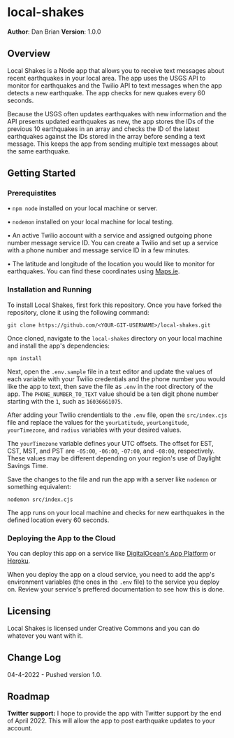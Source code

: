 # local-shakes

**Author**: Dan Brian
**Version**: 1.0.0

## Overview
Local Shakes is a Node app that allows you to receive text messages about recent earthquakes in your local area. The app uses the USGS API to monitor for earthquakes and the Twilio API to text messages when the app detects a new earthquake. The app checks for new quakes every 60 seconds.

Because the USGS often updates earthquakes with new information and the API presents updated earthquakes as new, the app stores the IDs of the previous 10 earthquakes in an array and checks the ID of the latest earthquakes against the IDs stored in the array before sending a text message. This keeps the app from sending multiple text messages about the same earthquake.

## Getting Started

### Prerequistites
• `npm node` installed on your local machine or server.

• `nodemon` installed on your local machine for local testing.
  
• An active Twilio account with a service and assigned outgoing phone number message service ID. You can create a Twilio and set up a service with a phone number and message service ID in a few minutes.

• The latitude and longitude of the location you would like to monitor for earthquakes. You can find these coordinates using [Maps.ie](https://www.maps.ie/coordinates.html).

### Installation and Running

To install Local Shakes, first fork this repository. Once you have forked the repository, clone it using the following command:

```
git clone https://github.com/<YOUR-GIT-USERNAME>/local-shakes.git
```

Once cloned, navigate to the `local-shakes` directory on your local machine and install the app's dependencies:

```
npm install
```

Next, open the `.env.sample` file in a text editor and update the values of each variable with your Twilio credentials and the phone number you would like the app to text, then save the file as `.env` in the root directory of the app. The `PHONE_NUMBER_TO_TEXT` value should be a ten digit phone number starting with the `1`, such as `16036661075`.

After adding your Twilio crendentials to the `.env` file, open the `src/index.cjs` file and replace the values for the `yourLatitude`, `yourLongitude`, `yourTimezone`, and `radius` variables with your desired values. 

The `yourTimezone` variable defines your UTC offsets. The offset for EST, CST, MST, and PST are `-05:00`, `-06:00`, `-07:00`, and `-08:00`, respectively. These values may be different depending on your region's use of Daylight Savings Time.

Save the changes to the file and run the app with a server like `nodemon` or something equivalent:

```
nodemon src/index.cjs
```

The app runs on your local machine and checks for new earthquakes in the defined location every 60 seconds.

### Deploying the App to the Cloud
You can deploy this app on a service like [DigitalOcean's App Platform](https://docs.digitalocean.com/products/app-platform/how-to/create-apps) or [Heroku](https://devcenter.heroku.com/articles/preparing-a-codebase-for-heroku-deployment).

When you deploy the app on a cloud service, you need to add the app's environment variables (the ones in the `.env` file) to the service you deploy on. Review your service's preffered documentation to see how this is done.

## Licensing
Local Shakes is licensed under Creative Commons and you can do whatever you want with it.

## Change Log
04-4-2022 - Pushed version 1.0.

## Roadmap

**Twitter support:** I hope to provide the app with Twitter support by the end of April 2022. This will allow the app to post earthquake updates to your account.